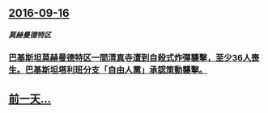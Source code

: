 ## [2016-09-16](/zh/news/2016/09/16/index.md)

##### 莫赫曼德特区
### [巴基斯坦莫赫曼德特区一間清真寺遭到自殺式炸彈襲擊，至少36人喪生。巴基斯坦塔利班分支「自由人黨」承認策動襲擊。 ](/zh/news/2016/09/16/巴基斯坦莫赫曼德特区一間清真寺遭到自殺式炸彈襲擊-至少36人喪生-巴基斯坦塔利班分支-自由人黨-承認策動襲擊.md)
## [前一天...](/zh/news/2016/09/15/index.md)

